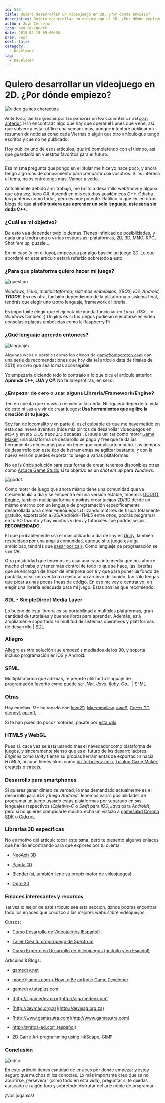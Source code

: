 ```yaml
---
id: 519
title: Quiero desarrollar un videojuego en 2D. ¿Por dónde empiezo?
description: Quiero desarrollar un videojuego en 2D. ¿Por dónde empiezo?
author: Jose Cerrejon
icon: pen-to-square
date: 2015-02-18 09:00:00
prev: /es/
next: false
category:
  - Developer
tag:
  - Developer
---
```


# Quiero desarrollar un videojuego en 2D. ¿Por dónde empiezo?

![video games characters](/images/2015/02/vgames_01.png)

Ante todo, dar las gracias por las palabras en los comentarios del [post anterior](/post.php?id=518). Han encontrado algo que hay que operar el Lunes que viene, así que volveré a estar offline una semana más, aunque intentaré publicar mi resumen de noticias como cada Viernes o algún que otro artículo que tengo escritos y que no he publicado. 

Hoy publico uno de esos artículos, que iré completando con el tiempo, así que guardadlo en vuestros favoritos para el futuro...

- - -
Esa misma pregunta que pongo en el titular me hice yo hace poco, y ahora tengo algo más de conocimiento para compartir con vosotros. Si os interesa el tema, no os entretengo más. Vamos a verlo.

Actualmente debido a mi trabajo, me limito a desarrollo web/móvil y alguna que otra vez, toco *C#*. Aprendí en mis estudios académicos *C++*. Odiaba los punteros como todos, pero es muy potente. Ratifico lo que leo en otros blogs de que **si sólo tuviera que aprender un solo lenguaje, este sería sin duda C++**.

### ¿Cuál es mi objetivo?

De esto va a depender todo lo demás. Tienes infinidad de posibilidades, y cada una tendrá una o varias respuestas: plataformas, 2D, 3D, MMO, RPG, Shot 'em up, puzzle,… 

En mi caso (y en el tuyo), empezaría por algo básico: un juego *2D*. Lo que abordaré en este artículo estará referido sobretodo a esto.

### ¿Para qué plataforma quiero hacer mi juego?

![question](/images/2015/02/vgames_02.png)

*Windows, Linux, multiplataforma, sistemas embebidos, XBOX, iOS, Android,* ***TODOS***. Eso es otra, también dependiendo de la plataforma o sistema final, tendrás que elegir uno u otro lenguaje, framework o librería.

Es importante elegir que el ejecutable pueda funcionar en *Linux, OSX…* o *Windows* también ;) Un plus es si tus juegos pudieran ejecutarse en video consolas o placas embebidas como la Raspberry Pi.

### ¿Qué lenguaje aprendo entonces?

![languajes](/images/2015/02/vgames_03.png)

Algunas webs o portales como los chicos de [gamefromscratch.com](http://www.gamefromscratch.com/post/2011/08/04/I-want-to-be-a-game-developer.aspx) dan una serie de recomendaciones que hoy día (el artículo data de finales de 2011) no creo que sea lo más aconsejable.

Yo empezaría diciendo todo lo contrario a lo que dice el artículo anterior: **Aprende C++, LUA y C#**. No te arrepentirás, en serio. 

### ¿Empezar de cero o usar alguna Librería/Framework/Engine?

Ten en cuenta que no vas a reinventar la rueda. Ni siquiera depende tu vida de esto ni vas a vivir de crear juegos: **Usa herramientas que agilice la creación de tu juego.**

Soy fan de [locomalito](http://www.locomalito.com) y en parte él es el culpable de que me haya metido en esta casi nueva aventura (hice mis pinitos de desarrollar videojuegos en *MSX* y en *MS-DOS* hace 2/3 décadas). Él suele utilizar como motor [Game Maker](http://www.yoyogames.com/gamemaker/studio), una plataforma de desarrollo de pago y free que te da las herramientas necesarias para no tener que complicarte mucho. Los tiempos de desarrollo con este tipo de herramientas se agilizar bastante, y con la nueva versión puedes exportar tu juego a varias plataformas.

No es la única solución para esta forma de crear, tenemos disponibles otras como [Arcade Game Studio](http://www.bruneras.com/arcadegamestudio/index_es.php) si tu objetivo es un *shot'em up* para *Windows*.

![godot](/images/2015/02/vgames_04.png)

Como motor de juego que ahora mismo tiene una comunidad que va creciendo día a día y se encuentra en una versión estable, tenemos [GODOT Engine](http://www.godotengine.org/wp/), también multiplataforma y podrás crear juegos 2D/3D desde un mismo entorno con un lenguaje de programación específicamente desarrollado para crear videojuegos utilizando motores de física, totalmente gratuíto, exportación a iOS/Android/HTML5 entre otros, podrás programar en tu SO favorito y hay muchos vídeos y tutoriales que podrás seguir. **RECOMENDADO**.

El que probablemente sea el más utilizado a día de hoy es [Unity](http://unity3d.com/es), también respaldado por una amplia comunidad, aunque si tu juego es algo ambicioso, tendrás que [pasar por caja](https://store.unity3d.com/es/). Como lenguaje de programación se usa *C#*.

Otra posibilidad que tenemos es usar una capa intermedia que nos ahorre mucho el trabajo y tener más control de todo lo que se hace, las librerías que se encargan de hacer de intérprete por tí y que para poner un fondo de pantalla, crear una ventana o ejecutar un archivo de sonido, tan sólo tengas que picar a unas pocas líneas de código. En eso me voy a centrar yo, en elegir una librería adecuada para mi juego. Estas son las que recomiendo:

### SDL - SimpleDirect Media Layer

Lo bueno de esta librería es su portabilidad a múltiples plataformas, gran cantidad de tutoriales y buenos libros para aprender. Además, está ampliamente soportado en multitud de sistemas operativos y plataformas de desarrollo | [SDL](https://www.libsdl.org/download-2.0.php)

### Allegro

[Allegro](http://alleg.sourceforge.net/readme.html) es otra solución que empezó a mediados de los 90, y soporta incluso programación en iOS y Android.

### SFML

Multiplataforma que además, te permite utilizar tu lenguaje de programación favorito como puede ser *.Net, Java, Ruby, Go...* | [SFML](http://www.sfml-dev.org)

### Otras

Hay muchas. Me he topado con [love2D](http://love2d.org), [Marshmallow](http://guillermoamaral.com/marshmallow_h/), [awe6](https://code.google.com/p/awe6/), [Cocos 2D](http://cocos2d.org), [stencyl](http://www.stencyl.com/download/), [openfl](http://www.openfl.org),...

Si te han parecido pocos motores, pásate por [esta wiki](http://content.gpwiki.org/index.php/Game_Engines).

### HTML5 y WebGL

Pues si, cada vez se está usando más el navegador como plataforma de juegos, y sinceramente pienso que es el futuro de los desarrolladores. *Engines* como *Unity* tienen su propias herramientas de exportación hacia *HTML5*, aunque tienes otros como [biz.turbulenz.com](http://biz.turbulenz.com/samples), [Tululoo Game Maker](http://www.tululoo.com), [createjs](http://www.createjs.com/EaselJS) o [threejs](http://threejs.org).

### Desarrollo para smartphones

Si quieres ganar dinero de verdad, lo más demandado actualmente es el desarrollo para *iOS* y luego *Android*. Tenemos varias posibilidades de programar un juego usando estas plataformas por separado en sus lenguajes respectivos (*Objetive-C* o *Swift* para *iOS*, *Java* para *Android*), pero si no quieres complicarte mucho, echa un vistazo a [gamesalad](http://gamesalad.com),[Corona SDK](http://coronalabs.com/products/corona-sdk/) o [Gideros](http://giderosmobile.com).
 
###  Librerías 3D específicas

No es motivo del artículo tocar este tema, pero te presento algunos enlaces que he ido encontrando para que explores por tu cuenta: 

* [NeoAxis 3D](http://www.neoaxis.com)

* [Panda 3D](https://www.panda3d.org)

* [Blender](http://www.blender.org) (si, también tiene su propio motor de videojuegos)

* [Ogre 3D](http://www.ogre3d.org)

### Enlaces interesantes y recursos

Tal vez lo mejor de este artículo sea ésta sección, donde podrás encontrar todo los enlaces que conozco a las mejores webs sobre videojuegos. 

Cursos:

* [Curso Desarrollo de Videojuegos (Español)](http://www.cursodesarrollovideojuegos.com/ed2012/index.php?sec=material)

* [Taller Crea tu propio juego de Spectrum](http://www.elmundodelspectrum.com/taller.php)

* [Curso Experto en Desarrollo de Videojuegos (gratuíto y en Español)](http://www.cursodesarrollovideojuegos.com/ed2012/index.php?sec=material)

Artículos & Blogs:

* [gamedev.net](http://www.gamedev.net/page/index.html)

* [mode7games.com > How to Be an Indie Game Developer](http://www.mode7games.com/blog/2012/06/12/how-to-be-an-indie-game-developer/)

* [gamedev.tutsplus.com](http://gamedev.tutsplus.com)

* [http://aigamedev.com](http://aigamedev.com)

* [http://devmag.org.za](http://devmag.org.za)

* [http://www.gamasutra.com](http://www.gamasutra.com)

* [http://stratos-ad.com (español)](http://stratos-ad.com)

* [2D Game Art programming using InkScape, GIMP](http://2dgameartforprogrammers.blogspot.in)

### Conclusión

![editor](/images/2015/02/vgames_05.png)

En este artículo tienes cantidad de enlaces por donde empezar y estoy seguro que muchos ni los conocías. Lo más importante creo que es no aburrirse, perseverar (como todo en esta vida), preguntar si te quedas atascado en algún foro y sobretodo disfrutar del arte noble de programar.

¡Nos jugamos!